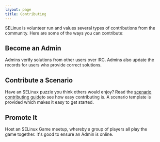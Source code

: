 ```yaml
---
layout: page
title: Contributing
---
```

SELinux is volunteer run and values several types of contributions from the
community. Here are some of the ways you can contribute:

## Become an Admin

Admins verify solutions from other users over IRC. Admins also update the
records for users who provide correct solutions.

## Contribute a Scenario

Have an SELinux puzzle you think others would enjoy? Read the [scenario
contributing guide](https://github.com/SELinuxGame/scenario_template)to see
how easy contributing is. A scenario template is provided which makes it easy
to get started.

## Promote It

Host an SELinux Game meetup, whereby a group of players all play the game
together. It's good to ensure an Admin is online.
